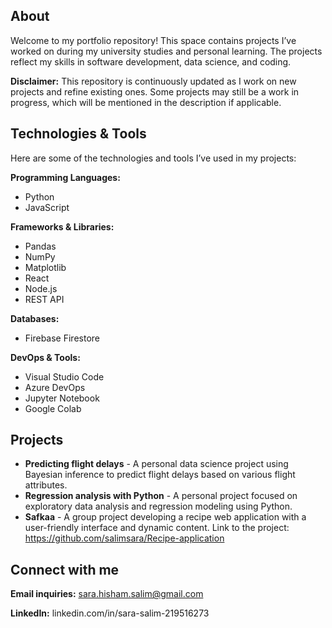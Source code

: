 ## About
Welcome to my portfolio repository! This space contains projects I’ve worked on during my university studies and personal learning. The projects reflect my skills in software development, data science, and coding. 

**Disclaimer:** This repository is continuously updated as I work on new projects and refine existing ones. Some projects may still be a work in progress, which will be mentioned in the description if applicable.

## Technologies & Tools

Here are some of the technologies and tools I’ve used in my projects:

**Programming Languages:** 
- Python
- JavaScript

**Frameworks & Libraries:** 
- Pandas
- NumPy
- Matplotlib
- React
- Node.js
- REST API

**Databases:** 
- Firebase Firestore

**DevOps & Tools:** 
- Visual Studio Code
- Azure DevOps
- Jupyter Notebook
- Google Colab

## Projects

- **Predicting flight delays** - A personal data science project using Bayesian inference to predict flight delays based on various flight attributes.
- **Regression analysis with Python** - A personal project focused on exploratory data analysis and regression modeling using Python.
- **Safkaa** - A group project developing a recipe web application with a user-friendly interface and dynamic content. Link to the project: https://github.com/salimsara/Recipe-application

## Connect with me

**Email inquiries:** sara.hisham.salim@gmail.com

**LinkedIn:** linkedin.com/in/sara-salim-219516273

